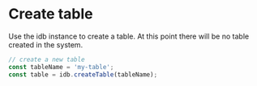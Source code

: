 # Create table

Use the idb instance to create a table. At this point there will be no table created in the system.

```js
// create a new table
const tableName = 'my-table';
const table = idb.createTable(tableName);
```
